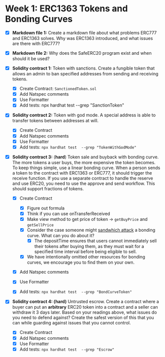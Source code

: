 # Week 1: ERC1363 Tokens and Bonding Curves

- [x] **Markdown file 1:** Create a markdown file about what problems ERC777 and ERC1363 solves. Why was ERC1363 introduced, and what issues are there with ERC777?
- [x] **Markdown file 2:** Why does the SafeERC20 program exist and when should it be used?
- [x] **Solidity contract 1:** Token with sanctions. Create a fungible token that allows an admin to ban specified addresses from sending and receiving tokens.

  - [x] Create Contract: `SanctionedToken.sol`
  - [x] Add Natspec comments
  - [x] Use Formatter
  - [x] Add tests: npx hardhat test  --grep "SanctionToken"

- [x] **Solidity contract 2:** Token with god mode. A special address is able to transfer tokens between addresses at will.

  - [x] Create Contract
  - [x] Add Natspec comments
  - [x] Use Formatter
  - [x] Add tests: `npx hardhat test  --grep "TokenWithGodMode"`

- [x] **Solidity contract 3:** (**hard**) Token sale and buyback with bonding curve. The more tokens a user buys, the more expensive the token becomes. To keep things simple, use a linear bonding curve. When a person sends a token to the contract with ERC1363 or ERC777, it should trigger the receive function. If you use a separate contract to handle the reserve and use ERC20, you need to use the approve and send workflow. This should support fractions of tokens.

  - [x] Create Contract
    - [x] Figure out formula
    - [x] Think if you can use onTransferReceived
    - [x] Make view method to get price of token -> `getBuyPrice` and `getSellPrice`
    - [x] Consider the case someone might [sandwhich attack](https://medium.com/coinmonks/defi-sandwich-attack-explain-776f6f43b2fd) a bonding curve. What can you do about it?
      - [x] The depositTime ensures that users cannot immediately sell their tokens after buying them, as they must wait for a specified time interval before being eligible to sell.
    - [x] We have intentionally omitted other resources for bonding curves, we encourage you to find them on your own.
  - [x] Add Natspec comments
  - [x] Use Formatter
  - [x] Add tests: `npx hardhat test  --grep "BondCurveToken"`
  

- [x] **Solidity contract 4: (hard)** Untrusted escrow. Create a contract where a buyer can put an **arbitrary** ERC20 token into a contract and a seller can withdraw it 3 days later. Based on your readings above, what issues do you need to defend against? Create the safest version of this that you can while guarding against issues that you cannot control.
  - [x] Create Contract
  - [x] Add Natspec comments
  - [x] Use Formatter
  - [x] Add tests: `npx hardhat test  --grep "Escrow"`
